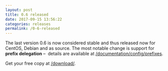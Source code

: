 ```yaml
---
layout: post
title: 0.6 released
date: 2017-09-15 13:56:22
categories: releases
permalink: /0-6-released
---
```


The last version 0.6 is now considered stable and thus released now for CentOS, Debian and as source. The most notable change is support for **prefix delegation** –  details are available at [/documentation/config/prefixes](/documentation/config/prefixes).


Get your free copy at [/download/](/download/).


